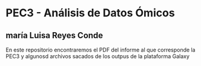 # PEC3 - Análisis de Datos Ómicos
## maría Luisa Reyes Conde

En este repositorio encontraremos el PDF del informe al que corresponde la PEC3 y algunosd archivos sacados de los outpus de la plataforma Galaxy

